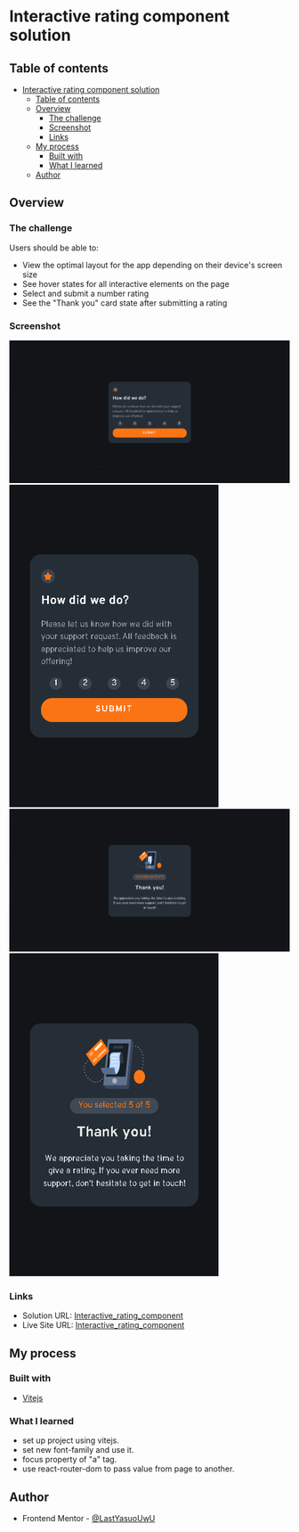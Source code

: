 # Interactive rating component solution

## Table of contents

- [Interactive rating component solution](#interactive-rating-component-solution)
  - [Table of contents](#table-of-contents)
  - [Overview](#overview)
    - [The challenge](#the-challenge)
    - [Screenshot](#screenshot)
    - [Links](#links)
  - [My process](#my-process)
    - [Built with](#built-with)
    - [What I learned](#what-i-learned)
  - [Author](#author)

## Overview

### The challenge

Users should be able to:

- View the optimal layout for the app depending on their device's screen size
- See hover states for all interactive elements on the page
- Select and submit a number rating
- See the "Thank you" card state after submitting a rating

### Screenshot

<img  src="screenShots/interactive_rating_component_desktop.png"
alt="interactive_rating_component_desktop"> 
<img  src="screenShots/interactive_rating_component_mobile.png"
alt="interactive_rating_component_desktop"> 
<img src="screenShots/thank_you_component_desktop.png"
alt="interactive_rating_component_desktop"> 
<img src="screenShots/thank_you_component_mobile.png"
alt="interactive_rating_component_desktop"> 


### Links

- Solution URL: [Interactive_rating_component](https://github.com/LastYasuoUwU/Interactive_rating_component)
- Live Site URL: [Interactive_rating_component](https://lastyasuouwu.github.io/Interactive_rating_component/)

## My process

### Built with

- [Vitejs](https://vitejs.dev/)

### What I learned

- set up project using vitejs.
- set new font-family and use it.
- focus property of "a" tag.
- use react-router-dom to pass value from page to another.

## Author

- Frontend Mentor - [@LastYasuoUwU](https://www.frontendmentor.io/profile/LastYasuoUwU)


